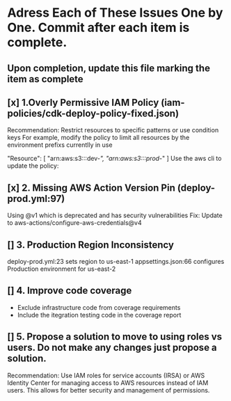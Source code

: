 # Adress Each of These Issues One by One. Commit after each item is complete.
## Upon completion, update this file marking the item as complete

## [x] 1.Overly Permissive IAM Policy (iam-policies/cdk-deploy-policy-fixed.json)
Recommendation: Restrict resources to specific patterns or use condition keys
For example, modify the policy to limit all resources by the environment prefixs currentlly in use

"Resource": [
"arn:aws:s3:::dev-*",
"arn:aws:s3:::prod-*"
]
Use the aws cli to update the policy:

## [x] 2. Missing AWS Action Version Pin (deploy-prod.yml:97)
Using @v1 which is deprecated and has security vulnerabilities
Fix: Update to aws-actions/configure-aws-credentials@v4

## [] 3. Production Region Inconsistency
deploy-prod.yml:23 sets region to us-east-1
appsettings.json:66 configures Production environment for us-east-2

## [] 4. Improve code coverage
- Exclude infrastructure code from coverage requirements
- Include the itegration testing code in the coverage report

## [] 5. Propose a solution to move to using roles vs users. Do not make any changes just propose a solution.
Recommendation: Use IAM roles for service accounts (IRSA) or AWS Identity Center for managing access
to AWS resources instead of IAM users. This allows for better security and management of permissions.